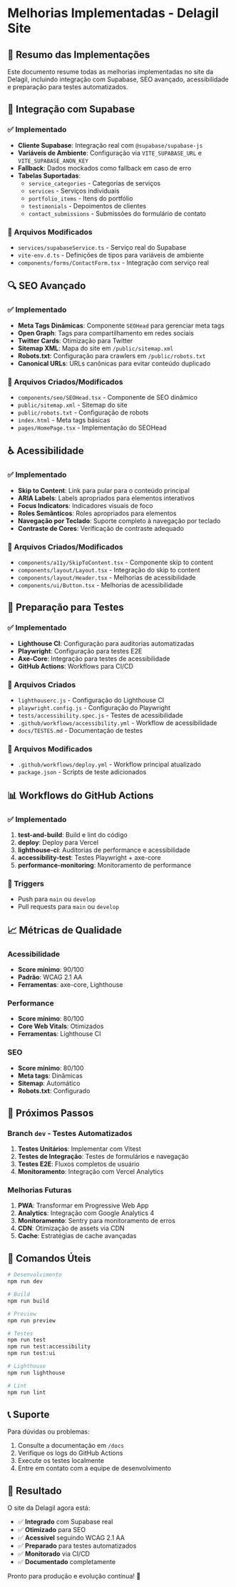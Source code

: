 # Melhorias Implementadas - Delagil Site

## 🎯 Resumo das Implementações

Este documento resume todas as melhorias implementadas no site da Delagil, incluindo integração com Supabase, SEO avançado, acessibilidade e preparação para testes automatizados.

## 🔗 Integração com Supabase

### ✅ Implementado
- **Cliente Supabase**: Integração real com `@supabase/supabase-js`
- **Variáveis de Ambiente**: Configuração via `VITE_SUPABASE_URL` e `VITE_SUPABASE_ANON_KEY`
- **Fallback**: Dados mockados como fallback em caso de erro
- **Tabelas Suportadas**:
  - `service_categories` - Categorias de serviços
  - `services` - Serviços individuais
  - `portfolio_items` - Itens do portfólio
  - `testimonials` - Depoimentos de clientes
  - `contact_submissions` - Submissões do formulário de contato

### 🔧 Arquivos Modificados
- `services/supabaseService.ts` - Serviço real do Supabase
- `vite-env.d.ts` - Definições de tipos para variáveis de ambiente
- `components/forms/ContactForm.tsx` - Integração com serviço real

## 🔍 SEO Avançado

### ✅ Implementado
- **Meta Tags Dinâmicas**: Componente `SEOHead` para gerenciar meta tags
- **Open Graph**: Tags para compartilhamento em redes sociais
- **Twitter Cards**: Otimização para Twitter
- **Sitemap XML**: Mapa do site em `/public/sitemap.xml`
- **Robots.txt**: Configuração para crawlers em `/public/robots.txt`
- **Canonical URLs**: URLs canônicas para evitar conteúdo duplicado

### 🔧 Arquivos Criados/Modificados
- `components/seo/SEOHead.tsx` - Componente de SEO dinâmico
- `public/sitemap.xml` - Sitemap do site
- `public/robots.txt` - Configuração de robots
- `index.html` - Meta tags básicas
- `pages/HomePage.tsx` - Implementação do SEOHead

## ♿ Acessibilidade

### ✅ Implementado
- **Skip to Content**: Link para pular para o conteúdo principal
- **ARIA Labels**: Labels apropriados para elementos interativos
- **Focus Indicators**: Indicadores visuais de foco
- **Roles Semânticos**: Roles apropriados para elementos
- **Navegação por Teclado**: Suporte completo à navegação por teclado
- **Contraste de Cores**: Verificação de contraste adequado

### 🔧 Arquivos Criados/Modificados
- `components/a11y/SkipToContent.tsx` - Componente skip to content
- `components/layout/Layout.tsx` - Integração do skip to content
- `components/layout/Header.tsx` - Melhorias de acessibilidade
- `components/ui/Button.tsx` - Melhorias de acessibilidade

## 🧪 Preparação para Testes

### ✅ Implementado
- **Lighthouse CI**: Configuração para auditorias automatizadas
- **Playwright**: Configuração para testes E2E
- **Axe-Core**: Integração para testes de acessibilidade
- **GitHub Actions**: Workflows para CI/CD

### 🔧 Arquivos Criados
- `lighthouserc.js` - Configuração do Lighthouse CI
- `playwright.config.js` - Configuração do Playwright
- `tests/accessibility.spec.js` - Testes de acessibilidade
- `.github/workflows/accessibility.yml` - Workflow de acessibilidade
- `docs/TESTES.md` - Documentação de testes

### 🔧 Arquivos Modificados
- `.github/workflows/deploy.yml` - Workflow principal atualizado
- `package.json` - Scripts de teste adicionados

## 📊 Workflows do GitHub Actions

### ✅ Implementado
1. **test-and-build**: Build e lint do código
2. **deploy**: Deploy para Vercel
3. **lighthouse-ci**: Auditorias de performance e acessibilidade
4. **accessibility-test**: Testes Playwright + axe-core
5. **performance-monitoring**: Monitoramento de performance

### 🎯 Triggers
- Push para `main` ou `develop`
- Pull requests para `main` ou `develop`

## 📈 Métricas de Qualidade

### Acessibilidade
- **Score mínimo**: 90/100
- **Padrão**: WCAG 2.1 AA
- **Ferramentas**: axe-core, Lighthouse

### Performance
- **Score mínimo**: 80/100
- **Core Web Vitals**: Otimizados
- **Ferramentas**: Lighthouse CI

### SEO
- **Score mínimo**: 80/100
- **Meta tags**: Dinâmicas
- **Sitemap**: Automático
- **Robots.txt**: Configurado

## 🚀 Próximos Passos

### Branch `dev` - Testes Automatizados
1. **Testes Unitários**: Implementar com Vitest
2. **Testes de Integração**: Testes de formulários e navegação
3. **Testes E2E**: Fluxos completos de usuário
4. **Monitoramento**: Integração com Vercel Analytics

### Melhorias Futuras
1. **PWA**: Transformar em Progressive Web App
2. **Analytics**: Integração com Google Analytics 4
3. **Monitoramento**: Sentry para monitoramento de erros
4. **CDN**: Otimização de assets via CDN
5. **Cache**: Estratégias de cache avançadas

## 🔧 Comandos Úteis

```bash
# Desenvolvimento
npm run dev

# Build
npm run build

# Preview
npm run preview

# Testes
npm run test
npm run test:accessibility
npm run test:ui

# Lighthouse
npm run lighthouse

# Lint
npm run lint
```

## 📞 Suporte

Para dúvidas ou problemas:
1. Consulte a documentação em `/docs`
2. Verifique os logs do GitHub Actions
3. Execute os testes localmente
4. Entre em contato com a equipe de desenvolvimento

## 🎉 Resultado

O site da Delagil agora está:
- ✅ **Integrado** com Supabase real
- ✅ **Otimizado** para SEO
- ✅ **Acessível** seguindo WCAG 2.1 AA
- ✅ **Preparado** para testes automatizados
- ✅ **Monitorado** via CI/CD
- ✅ **Documentado** completamente

Pronto para produção e evolução contínua! 🚀 